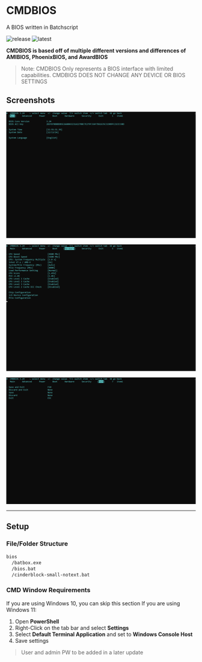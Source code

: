 # CMDBIOS
A BIOS written in Batchscript

![release](https://img.shields.io/badge/release-none-blue)
![latest](https://img.shields.io/badge/latest-v3.24-blue)

**CMDBIOS is based off of multiple different versions and differences of AMIBIOS, PhoenixBIOS, and AwardBIOS**

> Note: CMDBIOS Only represents a BIOS interface with limited capabilities.
> CMDBIOS DOES NOT CHANGE ANY DEVICE OR BIOS SETTINGS

## Screenshots
![Image](./doc/img/bios-1.png)

![Image](./doc/img/bios-4.png)

![Image](./doc/img/bios-7.png)

---

## Setup

### File/Folder Structure

```
bios
  /batbox.exe
  /bios.bat
  /cinderblock-small-notext.bat
```

### CMD Window Requirements

If you are using Windows 10, you can skip this section
If you are using Windows 11:
1. Open **PowerShell**
2. Right-Click on the tab bar and select **Settings**
3. Select **Default Terminal Application** and set to **Windows Console Host**
4. Save settings


>User and admin PW to be added in a later update
